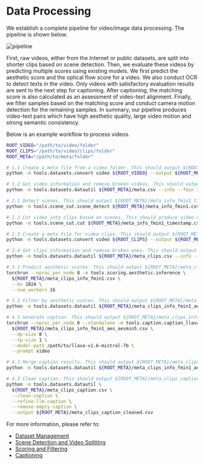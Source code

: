 # Data Processing
We establish a complete pipeline for video/image data processing. The pipeline is shown below.

![pipeline](/assets/readme/report_data_pipeline.png)

First, raw videos, 
either from the  Internet or public datasets, are split into shorter clips based on scene detection. 
Then, we evaluate these videos by predicting multiple scores using existing models. We first predict the aesthetic score 
and the optical flow score for a video. We also conduct OCR to detect texts in the video. Only videos with satisfactory 
evaluation results are sent to the next step for captioning. After captioning, the matching score is also calculated as 
an assessment of video-text alignment. Finally, we filter samples based on the matching score and 
conduct camera motion detection for the remaining samples. 
In summary, our pipeline produces video-text pairs which have high aesthetic quality, large video motion and strong 
semantic consistency.

Below is an example workflow to process videos.

```bash
ROOT_VIDEO="/path/to/video/folder"
ROOT_CLIPS="/path/to/video/clips/folder"
ROOT_META="/path/to/meta/folder"

# 1.1 Create a meta file from a video folder. This should output ${ROOT_META}/meta.csv
python -m tools.datasets.convert video ${ROOT_VIDEO} --output ${ROOT_META}/meta.csv

# 1.2 Get video information and remove broken videos. This should output ${ROOT_META}/meta_info_fmin1.csv
python -m tools.datasets.datautil ${ROOT_META}/meta.csv --info --fmin 1

# 2.1 Detect scenes. This should output ${ROOT_META}/meta_info_fmin1_timestamp.csv
python -m tools.scene_cut.scene_detect ${ROOT_META}/meta_info_fmin1.csv

# 2.2 Cut video into clips based on scenes. This should produce video clips under ${ROOT_CLIPS}
python -m tools.scene_cut.cut ${ROOT_META}/meta_info_fmin1_timestamp.csv --save_dir ${ROOT_CLIPS}

# 2.3 Create a meta file for video clips. This should output ${ROOT_META}/meta_clips.csv
python -m tools.datasets.convert video ${ROOT_CLIPS} --output ${ROOT_META}/meta_clips.csv

# 2.4 Get clips information and remove broken ones. This should output ${ROOT_META}/meta_clips_info_fmin1.csv
python -m tools.datasets.datautil ${ROOT_META}/meta_clips.csv --info --fmin 1

# 3.1 Predict aesthetic scores. This should output ${ROOT_META}/meta_clips_info_fmin1_aes.csv
torchrun --nproc_per_node 8 -m tools.scoring.aesthetic.inference \
  ${ROOT_META}/meta_clips_info_fmin1.csv \
  --bs 1024 \
  --num_workers 16

# 3.2 Filter by aesthetic scores. This should output ${ROOT_META}/meta_clips_info_fmin1_aes_aesmin5.csv
python -m tools.datasets.datautil ${ROOT_META}/meta_clips_info_fmin1_aes.csv --aesmin 5

# 4.1 Generate caption. This should output ${ROOT_META}/meta_clips_info_fmin1_aes_aesmin5_caption_part*.csv
torchrun --nproc_per_node 8 --standalone -m tools.caption.caption_llava \
  ${ROOT_META}/meta_clips_info_fmin1_aes_aesmin5.csv \
  --dp-size 8 \
  --tp-size 1 \
  --model-path /path/to/llava-v1.6-mistral-7b \
  --prompt video

# 4.2 Merge caption results. This should output ${ROOT_META}/meta_clips_caption.csv
python -m tools.datasets.datautil ${ROOT_META}/meta_clips_info_fmin1_aes_aesmin5_caption_part*.csv --output ${ROOT_META}/meta_clips_caption.csv

# 4.3 Clean caption. This should output ${ROOT_META}/meta_clips_caption_cleaned.csv
python -m tools.datasets.datautil \
  ${ROOT_META}/meta_clips_caption.csv \
  --clean-caption \
  --refine-llm-caption \
  --remove-empty-caption \
  --output ${ROOT_META}/meta_clips_caption_cleaned.csv
```

For more information, please refer to:
- [Dataset Management](../tools/datasets/README.md)
- [Scene Detection and Video Splitting](../tools/scene_cut/README.md)
- [Scoring and Filtering](../tools/scoring/README.md)
- [Captioning](../tools/caption/README.md)